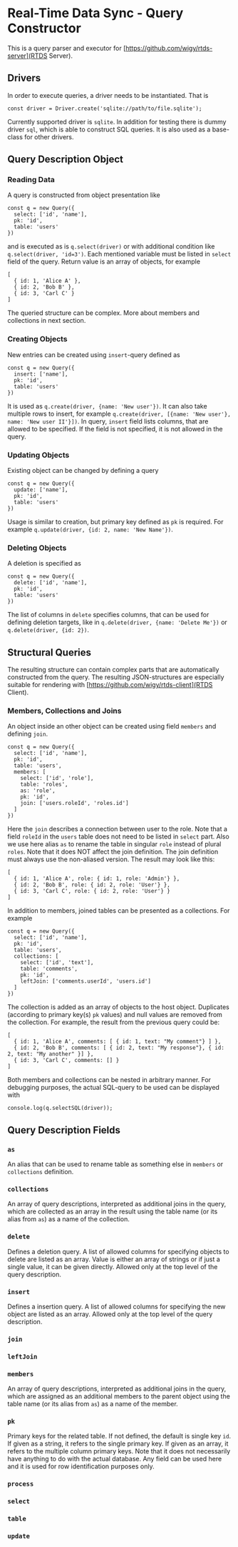 # Real-Time Data Sync - Query Constructor

This is a query parser and executor for [https://github.com/wigy/rtds-server](RTDS Server).

## Drivers

In order to execute queries, a driver needs to be instantiated. That is
```
const driver = Driver.create('sqlite://path/to/file.sqlite');
```
Currently supported driver is `sqlite`. In addition for testing there is dummy driver `sql`,
which is able to construct SQL queries. It is also used as a base-class for other drivers.


## Query Description Object

### Reading Data

A query is constructed from object presentation like
```
const q = new Query({
  select: ['id', 'name'],
  pk: 'id',
  table: 'users'
})
```
and is executed as is `q.select(driver)` or with additional condition like
`q.select(driver, 'id=3')`. Each mentioned variable must be listed in `select` field
of the query. Return value is an array of objects, for example
```
[
  { id: 1, 'Alice A' },
  { id: 2, 'Bob B' },
  { id: 3, 'Carl C' }
]
```
The queried structure can be complex. More about members and collections in next section.

### Creating Objects

New entries can be created using `insert`-query defined as
```
const q = new Query({
  insert: ['name'],
  pk: 'id',
  table: 'users'
})
```
It is used as `q.create(driver, {name: 'New user'})`. It can also take multiple rows to
insert, for example `q.create(driver, [{name: 'New user'}, name: 'New user II'}])`.
In query, `insert` field lists columns, that are allowed to be specified. If the field
is not specified, it is not allowed in the query.

### Updating Objects

Existing object can be changed by defining a query
```
const q = new Query({
  update: ['name'],
  pk: 'id',
  table: 'users'
})
```
Usage is similar to creation, but primary key defined as `pk` is required. For example
`q.update(driver, {id: 2, name: 'New Name'})`.

### Deleting Objects

A deletion is specified as
```
const q = new Query({
  delete: ['id', 'name'],
  pk: 'id',
  table: 'users'
})
```
The list of columns in `delete` specifies columns, that can be used for defining deletion
targets, like in `q.delete(driver, {name: 'Delete Me'})` or `q.delete(driver, {id: 2})`.

## Structural Queries

The resulting structure can contain complex parts that are automatically constructed
from the query. The resulting JSON-structures are especially suitable for rendering with
[https://github.com/wigy/rtds-client](RTDS Client).

### Members, Collections and Joins

An object inside an other object can be created using field `members` and defining `join`.
```
const q = new Query({
  select: ['id', 'name'],
  pk: 'id',
  table: 'users',
  members: [
    select: ['id', 'role'],
    table: 'roles',
    as: 'role',
    pk: 'id',
    join: ['users.roleId', 'roles.id']
  ]
})
```
Here the `join` describes a connection between user to the role. Note that a field `roleId`
in the `users` table does not need to be listed in `select` part. Also we use here alias `as`
to rename the table in singular `role` instead of plural `roles`. Note that it does NOT affect
the join definition. The join definition must always use the non-aliased version. The result
may look like this:
```
[
  { id: 1, 'Alice A', role: { id: 1, role: 'Admin'} },
  { id: 2, 'Bob B', role: { id: 2, role: 'User'} },
  { id: 3, 'Carl C', role: { id: 2, role: 'User'} }
]
```

In addition to members, joined tables can be presented as a collections. For example
```
const q = new Query({
  select: ['id', 'name'],
  pk: 'id',
  table: 'users',
  collections: [
    select: ['id', 'text'],
    table: 'comments',
    pk: 'id',
    leftJoin: ['comments.userId', 'users.id']
  ]
})
```
The collection is added as an array of objects to the host object. Duplicates (according to
primary key(s) `pk` values) and null values are removed from the collection. For example, the
result from the previous query could be:
```
[
  { id: 1, 'Alice A', comments: [ { id: 1, text: "My comment"} ] },
  { id: 2, 'Bob B', comments: [ { id: 2, text: "My response"}, { id: 2, text: "My another" }] },
  { id: 3, 'Carl C', comments: [] }
]
```

Both members and collections can be nested in arbitrary manner. For debugging purposes, the
actual SQL-query to be used can be displayed with
```
console.log(q.selectSQL(driver));
```

## Query Description Fields

### `as`
An alias that can be used to rename table as something else in `members` or `collections`
definition.

### `collections`
An array of query descriptions, interpreted as additional joins in the query, which are
collected as an array in the result using the table name (or its alias from `as`) as a
name of the collection.

### `delete`
Defines a deletion query. A list of allowed columns for specifying objects to delete are
listed as an array. Value is either an array of strings or if just a single value, it can
be given directly. Allowed only at the top level of the query description.

### `insert`
Defines a insertion query. A list of allowed columns for specifying the new object are listed
as an array. Allowed only at the top level of the query description.

### `join`
### `leftJoin`

### `members`
An array of query descriptions, interpreted as additional joins in the query, which are
assigned as an additional members to the parent object using the table name (or its alias
from `as`) as a name of the member.

### `pk`
Primary keys for the related table. If not defined, the default is single key `id`. If given
as a string, it refers to the single primary key. If given as an array, it refers to the
multiple column primary keys. Note that it does not necessarily have anything to do with the
actual database. Any field can be used here and it is used for row identification purposes only.

### `process`
### `select`
### `table`
### `update`
